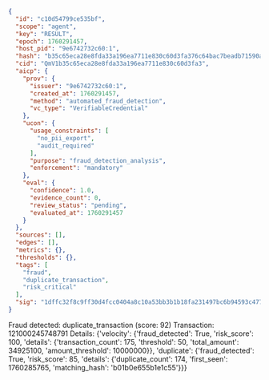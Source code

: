 ```json
{
  "id": "c10d54799ce535bf",
  "scope": "agent",
  "key": "RESULT",
  "epoch": 1760291457,
  "host_pid": "9e6742732c60:1",
  "hash": "b35c65eca28e8fda33a196ea7711e830c60d3fa376c64bac7beadb71590a04ad",
  "cid": "QmV1b35c65eca28e8fda33a196ea7711e830c60d3fa3",
  "aicp": {
    "prov": {
      "issuer": "9e6742732c60:1",
      "created_at": 1760291457,
      "method": "automated_fraud_detection",
      "vc_type": "VerifiableCredential"
    },
    "ucon": {
      "usage_constraints": [
        "no_pii_export",
        "audit_required"
      ],
      "purpose": "fraud_detection_analysis",
      "enforcement": "mandatory"
    },
    "eval": {
      "confidence": 1.0,
      "evidence_count": 0,
      "review_status": "pending",
      "evaluated_at": 1760291457
    }
  },
  "sources": [],
  "edges": [],
  "metrics": {},
  "thresholds": {},
  "tags": [
    "fraud",
    "duplicate_transaction",
    "risk_critical"
  ],
  "sig": "1dffc32f8c9ff30d4fcc0404a8c10a53bb3b1b18fa231497bc6b94593c47774c"
}
```

Fraud detected: duplicate_transaction (score: 92)
Transaction: 121000245748791
Details: {'velocity': {'fraud_detected': True, 'risk_score': 100, 'details': {'transaction_count': 175, 'threshold': 50, 'total_amount': 34925100, 'amount_threshold': 10000000}}, 'duplicate': {'fraud_detected': True, 'risk_score': 85, 'details': {'duplicate_count': 174, 'first_seen': 1760285765, 'matching_hash': 'b01b0e655b1e1c55'}}}